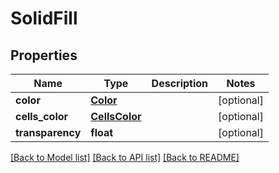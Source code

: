 # SolidFill

## Properties
Name | Type | Description | Notes
------------ | ------------- | ------------- | -------------
**color** | [**Color**](Color.md) |  | [optional] 
**cells_color** | [**CellsColor**](CellsColor.md) |  | [optional] 
**transparency** | **float** |  | [optional] 

[[Back to Model list]](../README.md#documentation-for-models) [[Back to API list]](../README.md#documentation-for-api-endpoints) [[Back to README]](../README.md)


